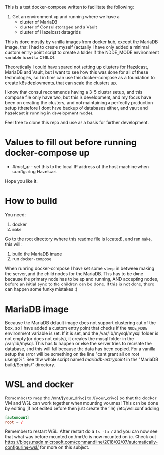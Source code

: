 This is a test docker-compose written to facilitate the following:

1. Get an environment up and running where we have a
    * cluster of MariaDB
    * cluster of Consul storages and a Vault
    * cluster of Hazelcast datagrids

This is done mostly by vanilla images from docker hub, except the MariaDB image, that I had to create myself (actually I have only added a minimal custom entry-point script to create a folder if the NODE_MODE environment variable is set to CHILD).

Theoretically I could have spared not setting up clusters for Hazelcast, MariaDB and Vault, but I want to see how this was done for all of these technologies, so I in time can use this docker-compose as a foundation to create k8s deployments, that can scale the clusters up.

I know that consul recommends having a 3-5 cluster setup, and this compose file only have two, but this is development, and my focus have been on creating the clusters, and not maintaining a perfectly production setup (therefore I dont have backup of databases either, and vault and hazelcast is running in development mode).

Feel free to clone this repo and use as a basis for further development.

# Values to fill out before running docker-compose up

* _#host_ip_ - set this to the local IP address of the host machine when configuring Hazelcast

Hope you like it.

# How to build
You need:

1. docker
2. ```make```

Go to the root directory (where this readme file is located), and run ```make```, this will:

1. build the MariaDB image
2. run ```docker-compose```

When running docker-compose I have set some ```sleep``` in between making the server, and the child nodes for the MariaDB. This has to be done because the primary node has to be up and running, AND accepting nodes, before an initial sync to the children can be done. If this is not done, there can happen some funky mistakes :)

# MariaDB image
Because the MariaDB default image does not support clustering out of the box, so I have added a custom entry point that checks if the ```NODE_MODE``` environment variable is set. If it is set, and the /var/lib/mysql/mysql folder is not empty (or does not exists), it creates the mysql folder in the /var/lib/mysql. This has to happen or else the server tries to recreate the database, and this will fail because the data has been copied. For a vanilla setup the error will be something on the line "cant grant all on root user@%". See thw whole script named _mariadb-entrypoint_ in the "MariaDB build/Scripts/" directory.

# WSL and docker
Remember to map the /mnt/[your_drive] to /[your_drive] so that the docker VM and WSL can work together when mounting volumes! This can be done by editing (if not edited before then just create the file) /etc/wsl.conf adding

```conf
[automount]
root = /
```

Remember to restart WSL. After restart do a ```ls -la /``` and you can now see that what was before mounted on /mnt/c is now mounted on /c. Check out https://blogs.msdn.microsoft.com/commandline/2018/02/07/automatically-configuring-wsl/ for more on this subject.